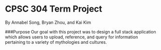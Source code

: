 # CPSC 304 Term Project

By Annabel Song, Bryan Zhou, and Kai Kim

###Purpose
Our goal with this project was to design a full stack application which allows users to upload, reference, and query for information pertaining to a 
variety of mythologies and cultures.
